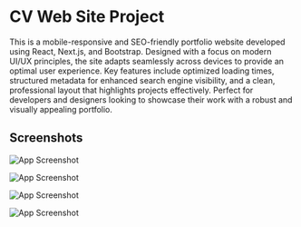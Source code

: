 # CV Web Site Project

This is a mobile-responsive and SEO-friendly portfolio website developed using React, Next.js, and Bootstrap. Designed with a focus on modern UI/UX principles, the site adapts seamlessly across devices to provide an optimal user experience. Key features include optimized loading times, structured metadata for enhanced search engine visibility, and a clean, professional layout that highlights projects effectively. Perfect for developers and designers looking to showcase their work with a robust and visually appealing portfolio.


## Screenshots

![App Screenshot](https://ufukatici.online/assets/screenshots/1.png)

![App Screenshot](https://ufukatici.online/assets/screenshots/2.png)

![App Screenshot](https://ufukatici.online/assets/screenshots/4.png)

![App Screenshot](https://ufukatici.online/assets/screenshots/5.png)
